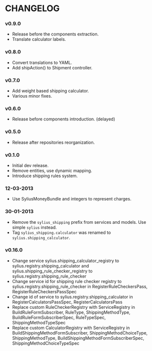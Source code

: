 CHANGELOG
=========

### v0.9.0

* Release before the components extraction.
* Translate calculator labels.

### v0.8.0

* Convert translations to YAML.
* Add shipAction() to Shipment controller.

### v0.7.0

* Add weight based shipping calculator.
* Various minor fixes.

### v0.6.0

* Release before components introduction. (delayed)

### v0.5.0

* Release after repositories reorganization.

### v0.1.0

* Initial dev release.
* Remove entities, use dynamic mapping.
* Introduce shipping rules system.

### 12-03-2013

* Use SyliusMoneyBundle and integers to represent charges.

### 30-01-2013

* Remove the ``sylius_shipping`` prefix from services and models.
  Use simple ``sylius`` instead.
* Tag ``sylius_shipping.calculator`` was renamed to ``sylius.shipping_calculator``.

### v0.16.0

* Change service sylius.shipping_calculator_registry to sylius.registry.shipping_calculator
  and sylius.shipping_rule_checker_registry to sylius.registry.shipping_rule_checker
* Change service id for shipping rule checker registry to sylius.registry.shipping_rule_checker in RegisterRuleCheckersPass,
  RegisterRuleCheckersPassSpec
* Change id of service to sylius.registry.shipping_calculator in RegisterCalculatorsPassSpec, RegisterCalculatorsPass
* Replace custom RuleCheckerRegistry with ServiceRegistry in BuildRuleFormSubscriber, RuleType, ShippingMethodType,
  BuildRuleFormSubscriberSpec, RuleTypeSpec, ShippingMethodTypeSpec
* Replace custom CalculatorRegistry with ServiceRegistry in BuildShippingMethodFormSubscriber, ShippingMethodChoiceType, ShippingMethodType,
  BuildShippingMethodFormSubscriberSpec, ShippingMethodChoiceTypeSpec


